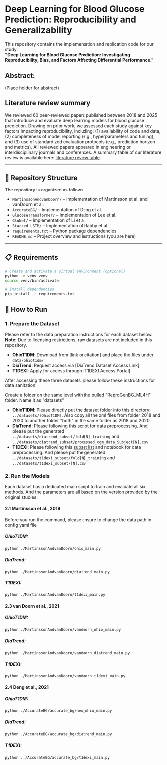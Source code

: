 # Deep Learning for Blood Glucose Prediction: Reproducibility and Generalizability

This repository contains the implementation and replication code for our study:  
**"Deep Learning for Blood Glucose Prediction: Investigating Reproducibility, Bias, and Factors Affecting Differential Performance."**

## Abstract: 
(Place holder for abstract)


## Literature review summary

We reviewed 60 peer-reviewed papers published between 2018 and 2025 that introduce and evaluate deep learning models for blood glucose prediction. Drawing on prior work, we assessed each study against key factors impacting reproducibility, including: (1) availability of code and data, (2) completeness of model reporting (e.g., hyperparameters and tuning), and (3) use of standardized evaluation protocols (e.g., prediction horizon and metrics). All reviewed papers appeared in engineering or interdisciplinary journals and conferences. A summary table of our literature review is available here: [literature review table](Literature_review_summary/Submit%20version%20of%20literature%20review%20table.xlsx).

---

## 📂 Repository Structure
The repository is organized as follows:

- `MartinssonAndvanDoorn/` – Implementation of Martinsson et al. and vanDoorn et al.
- `AccurateBG/` – Implementation of Deng et al.
- `GlucoseTransformer/` – Implementation of Lee et al.
- `GluNet/` – Implementation of Li et al.
- `Stacked LSTM/` – Implementation of Rabby et al.
- `requirements.txt` – Python package dependencies
- `README.md` – Project overview and instructions (you are here)


---

## 📋 Requirements

```bash
# Create and activate a virtual environment (optional)
python -m venv venv
source venv/bin/activate

# Install dependencies
pip install -r requirements.txt
```


## 🚀 How to Run

### 1. Prepare the Dataset

Please refer to the data preparation instructions for each dataset below.  
**Note:** Due to licensing restrictions, raw datasets are not included in this repository.

- **OhioT1DM**: Download from [link or citation] and place the files under `data/ohiot1dm/`
- **DiaTrend**: Request access via [DiaTrend Dataset Access Link]
- **T1DEXI**: Apply for access through [T1DEXI Access Portal]

After accessing these three datasets, please follow these instructions for data sanitation:

Create a folder on the same level with the pulled "ReproGenBG_ML4H" folder. Name it as "datasets"

- **OhioT1DM**: Please directly put the dataset folder into this directory: `../datasets/[OhioT1DM]`. Also copy all the xml files from folder 2018 and 2020 to another folder "both" in the same folder as 2018 and 2020. 
- **DiaTrend**: Please following [this script](dataset_preprocessing/diatrend_preprocessing.py) for data preprocessing. And please put the generated `../datasets/diatrend_subset/fold[N]_training` and `../datasets/diatrend_subset/processed_cgm_data_Subject[N].csv`
- **T1DEXI**: Please following this [subset list](dataset_preprocessing/selected_t1dexi.txt) and notebook for data preprocessing. And please put the generated `../datasets/t1dexi_subset/fold[N]_training` and `../datasets/t1dexi_subset/[N].csv`

### 2. Run the Models

Each dataset has a dedicated main script to train and evaluate all six methods. And the parameters are all based on the version provided by the original studies. 

#### 2.1 Martinsson et al., 2019
Before you run the command, please ensure to change the data path in config yaml file 
##### OhioT1DM:

```bash
python ./MartinssonAndvanDoorn/ohio_main.py
```
##### DiaTrend:

```bash
python ./MartinssonAndvanDoorn/diatrend_main.py
```

##### T1DEXI:

```bash
python ./MartinssonAndvanDoorn/t1dexi_main.py
```


#### 2.3 van Doorn et al., 2021
##### OhioT1DM:

```bash
python ./MartinssonAndvanDoorn/vandoorn_ohio_main.py
```
##### DiaTrend:

```bash
python ./MartinssonAndvanDoorn/vandoorn_diatrend_main.py
```

##### T1DEXI:

```bash
python ./MartinssonAndvanDoorn/vandoorn_t1dexi_main.py
```


#### 2.4 Deng et al., 2021
##### OhioT1DM:

```bash
python ./AccurateBG/accurate_bg/new_ohio_main.py
```
##### DiaTrend:

```bash
python ./AccurateBG/accurate_bg/diatrend_main.py
```

##### T1DEXI:

```bash
python ../AccurateBG/accurate_bg/t1dexi_main.py
```

